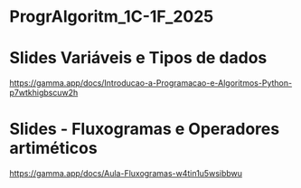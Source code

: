 # ProgrAlgoritm_1C-1F_2025
# Slides Variáveis e Tipos de dados
https://gamma.app/docs/Introducao-a-Programacao-e-Algoritmos-Python-p7wtkhigbscuw2h
# Slides - Fluxogramas e Operadores artiméticos
https://gamma.app/docs/Aula-Fluxogramas-w4tin1u5wsibbwu

